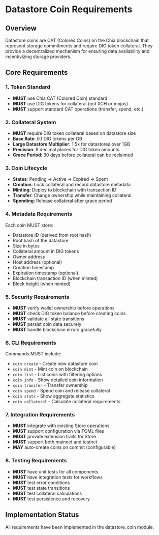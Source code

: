# Datastore Coin Requirements

## Overview
Datastore coins are CAT (Colored Coins) on the Chia blockchain that represent storage commitments and require DIG token collateral. They provide a decentralized mechanism for ensuring data availability and incentivizing storage providers.

## Core Requirements

### 1. Token Standard
- **MUST** use Chia CAT (Colored Coin) standard
- **MUST** use DIG tokens for collateral (not XCH or mojos)
- **MUST** support standard CAT operations (transfer, spend, etc.)

### 2. Collateral System
- **MUST** require DIG token collateral based on datastore size
- **Base Rate**: 0.1 DIG tokens per GB
- **Large Datastore Multiplier**: 1.5x for datastores over 1GB
- **Precision**: 8 decimal places for DIG token amounts
- **Grace Period**: 30 days before collateral can be reclaimed

### 3. Coin Lifecycle
- **States**: Pending → Active → Expired → Spent
- **Creation**: Lock collateral and record datastore metadata
- **Minting**: Deploy to blockchain with transaction ID
- **Transfer**: Change ownership while maintaining collateral
- **Spending**: Release collateral after grace period

### 4. Metadata Requirements
Each coin MUST store:
- Datastore ID (derived from root hash)
- Root hash of the datastore
- Size in bytes
- Collateral amount in DIG tokens
- Owner address
- Host address (optional)
- Creation timestamp
- Expiration timestamp (optional)
- Blockchain transaction ID (when minted)
- Block height (when minted)

### 5. Security Requirements
- **MUST** verify wallet ownership before operations
- **MUST** check DIG token balance before creating coins
- **MUST** validate all state transitions
- **MUST** persist coin data securely
- **MUST** handle blockchain errors gracefully

### 6. CLI Requirements
Commands MUST include:
- `coin create` - Create new datastore coin
- `coin mint` - Mint coin on blockchain
- `coin list` - List coins with filtering options
- `coin info` - Show detailed coin information
- `coin transfer` - Transfer ownership
- `coin spend` - Spend coin and release collateral
- `coin stats` - Show aggregate statistics
- `coin collateral` - Calculate collateral requirements

### 7. Integration Requirements
- **MUST** integrate with existing Store operations
- **MUST** support configuration via TOML files
- **MUST** provide extension traits for Store
- **MUST** support both mainnet and testnet
- **MAY** auto-create coins on commit (configurable)

### 8. Testing Requirements
- **MUST** have unit tests for all components
- **MUST** have integration tests for workflows
- **MUST** test error conditions
- **MUST** test state transitions
- **MUST** test collateral calculations
- **MUST** test persistence and recovery

## Implementation Status
All requirements have been implemented in the datastore_coin module.